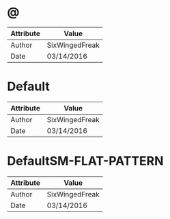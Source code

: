 # @
| Attribute | Value |
| ---  | ---     |
| Author | SixWingedFreak |
| Date | 03/14/2016 |
# Default
| Attribute | Value |
| ---  | ---     |
| Author | SixWingedFreak |
| Date | 03/14/2016 |
# DefaultSM-FLAT-PATTERN
| Attribute | Value |
| ---  | ---     |
| Author | SixWingedFreak |
| Date | 03/14/2016 |
